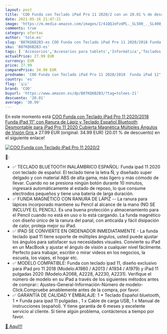 ```yaml
---
layout: post
title: 'COO Funda con Teclado iPad Pro 11 2020/2 con un 20.01 % de descuento'
date: 2021-05-16 21:47:21
image: 'https://m.media-amazon.com/images/I/41QQJeFzdPL._SL500_._SL400_.jpg'
comments: true
category: ofertas
author: 'tole.es'
slug: 'B07KQ6B2B3-es COO Funda con Teclado iPad Pro 11 2020/2018 Funda iPad 11"...'
sku: 'B07KQ6B2B3-es'
tags: [ 'Accesorios','Accesorios para tablets','Informática','Teclados para tablets','coo','lápiz', ]
actualPrice: 27.99 EUR
currency: EUR
price: 27.99
comparePrice: 34.99 EUR
prodname: 'COO Funda con Teclado iPad Pro 11 2020/2018  Funda iPad 11" con Ranura de Lápiz y Teclado Español Bluetooth Desmontable para iPad Pro 11 2020 Cubierta Magnética Múltiples Ángulos de Visión  Gris '
country: 'es'
flag: '🇪🇸'
brand: 'COO'
buyurl: 'https://www.amazon.es/dp/B07KQ6B2B3/?tag=tolees-21'
descuento: '20.01'
average: '30.99'
---
```


En este momento está [COO Funda con Teclado iPad Pro 11 2020/2018  Funda iPad 11" con Ranura de Lápiz y Teclado Español Bluetooth Desmontable para iPad Pro 11 2020 Cubierta Magnética Múltiples Ángulos de Visión  Gris ](https://www.amazon.es/dp/B07KQ6B2B3/?tag=tolees-21) a 27.99 EUR (original: 34.99 EUR) (20.01 %  de descuento) en el siguiente enlace!

[![COO Funda con Teclado iPad Pro 11 2020/2](https://m.media-amazon.com/images/I/41QQJeFzdPL._SL500_._SL400_.jpg)](https://www.amazon.es/dp/B07KQ6B2B3/?tag=tolees-21)

🔎:

- ✅ TECLADO BLUETOOTH INALÁMBRICO ESPAÑOL: Funda ipad 11 2020 con teclado de español. El teclado tiene la letra Ñ, y diseñado super delgado y con material ABS de alta gama, más ligero y más cómodo de llevar. Cuando no se presiona ningún botón durante 10 minutos, ingresará automáticamente al estado de reposo, lo que consume electrodos pequeños y tiene una batería de larga duración.
- ✅ FUNDA MAGNÉTICO CON RANURA DE LÁPIZ -- La ranura para lápices incorporado mantiene su Pencil al alcance de la mano (NO SE INCLUYE EL PENCIL). Es una buena protección y almacenamiento para el Pencil cuando no está en uso o lo está cargando. La funda magnético con diseño único de la ranura del panal, con anticaída y fácil disipación de calor, proteja mejor su iPad.
- ✅ IPAD SE CONVIERTE EN ORDENADOR INMEDIATAMENTE - La funda teclado ipad 11 tiene soporte de múltiples ángulos, usted puede ajustar los ángulos para satisfacer sus necesidades visuales. Convierte su iPad en un MacBook y ajustar el ángulo de visión a cualquier nivel fácilmente. Perfecto para trabajar, escribir o mirar videos en los negocios, la escuela, los viajes, el hogar etc.
- ✅ MODELO COMPATIBLE: Funda con teclado ipad 11, diseño exclusivo para iPad pro 11 2018 (Modelo:A1980 / A2013 / A1934 / A1979) y iPad 11 pulgadas 2020 (Modelo:A2068, A2228, A2230, A2231). Verifique el número de modelo en su iPad a través de los siguientes métodos antes de comprar:: Ajustes-General-Información-Número de modelo-Click.Compruebe amablemente antes de la compra, por favor.
- ✅ GARANTÍA DE CALIDAD Y EMBALAJE: 1 * Teclado Español bluetooth, 1 * Funda para ipad 11 pulgadas , 1 x Cable de carga USB, 1 x Manual de instrucciones (español). Y tiene garantía de 6 meses y excelente servicio al cliente. Si tiene algún problema, contáctenos a tiempo por favor.

[🛒 Aquí!!!](https://www.amazon.es/dp/B07KQ6B2B3/?tag=tolees-21)
